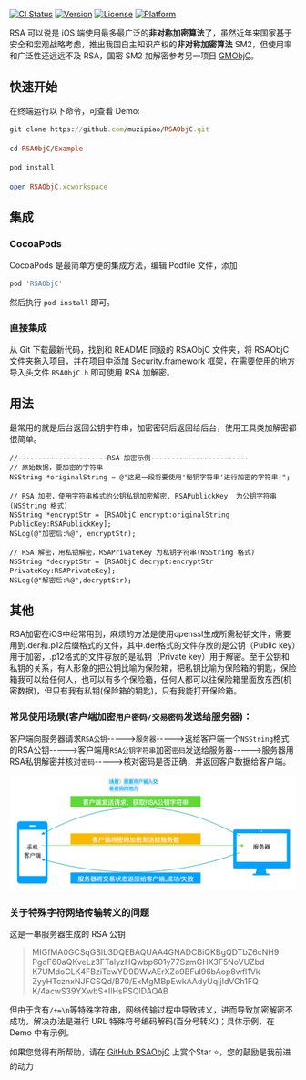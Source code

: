 [![CI Status](https://img.shields.io/travis/muzipiao/RSAObjC.svg?style=flat)](https://travis-ci.org/muzipiao/RSAObjC)
[![Version](https://img.shields.io/cocoapods/v/RSAObjC.svg?style=flat)](https://cocoapods.org/pods/RSAObjC)
[![License](https://img.shields.io/cocoapods/l/RSAObjC.svg?style=flat)](https://cocoapods.org/pods/RSAObjC)
[![Platform](https://img.shields.io/cocoapods/p/RSAObjC.svg?style=flat)](https://cocoapods.org/pods/RSAObjC)

RSA 可以说是 iOS 端使用最多最广泛的**非对称加密算法**了，虽然近年来国家基于安全和宏观战略考虑，推出我国自主知识产权的**非对称加密算法** SM2，但使用率和广泛性还远远不及 RSA，国密 SM2 加解密参考另一项目  [GMObjC](https://github.com/muzipiao/GMObjC)。

## 快速开始

在终端运行以下命令，可查看 Demo:

```ruby
git clone https://github.com/muzipiao/RSAObjC.git

cd RSAObjC/Example

pod install

open RSAObjC.xcworkspace
```

## 集成

### CocoaPods

CocoaPods 是最简单方便的集成方法，编辑 Podfile 文件，添加

```ruby
pod 'RSAObjC'
```

然后执行 `pod install` 即可。

### 直接集成

从 Git 下载最新代码，找到和 README 同级的 RSAObjC 文件夹，将 RSAObjC 文件夹拖入项目，并在项目中添加 Security.framework 框架，在需要使用的地方导入头文件 `RSAObjC.h` 即可使用 RSA 加解密。

## 用法

最常用的就是后台返回公钥字符串，加密密码后返回给后台，使用工具类加解密都很简单。

```objc
//----------------------RSA 加密示例------------------------
// 原始数据，要加密的字符串
NSString *originalString = @"这是一段将要使用'秘钥字符串'进行加密的字符串!";

// RSA 加密，使用字符串格式的公钥私钥加密解密, RSAPublickKey  为公钥字符串(NSString 格式)
NSString *encryptStr = [RSAObjC encrypt:originalString PublicKey:RSAPublickKey];
NSLog(@"加密后:%@", encryptStr);

// RSA 解密，用私钥解密，RSAPrivateKey 为私钥字符串(NSString 格式)
NSString *decryptStr = [RSAObjC decrypt:encryptStr PrivateKey:RSAPrivateKey];
NSLog(@"解密后:%@",decryptStr);
```

## 其他

RSA加密在iOS中经常用到，麻烦的方法是使用openssl生成所需秘钥文件，需要用到.der和.p12后缀格式的文件，其中.der格式的文件存放的是公钥（Public key）用于加密，.p12格式的文件存放的是私钥（Private key）用于解密。至于公钥和私钥的关系，有人形象的把公钥比喻为保险箱，把私钥比喻为保险箱的钥匙，保险箱我可以给任何人，也可以有多个保险箱，任何人都可以往保险箱里面放东西(机密数据)，但只有我有私钥(保险箱的钥匙)，只有我能打开保险箱。

### 常见使用场景(客户端加密`用户密码/交易密码`发送给服务器)：

客户端向服务器请求`RSA公钥`----->`服务器`----->返给客户端一个`NSString`格式的RSA公钥----->客户端用`RSA公钥字符串`加密`密码`发送给服务器----->服务器用RSA私钥解密并核对`密码`----->核对密码是否正确，并返回客户数据给客户端。

![RSA序列图](https://raw.githubusercontent.com/muzipiao/GitHubImages/master/RSAImage/RSAImg2.png)

### 关于特殊字符网络传输转义的问题

这是一串服务器生成的 RSA 公钥

> MIGfMA0GCSqGSIb3DQEBAQUAA4GNADCBiQKBgQDTbZ6cNH9
> PgdF60aQKveLz3FTalyzHQwbp601y77SzmGHX3F5NoVUZbd
> K7UMdoCLK4FBziTewYD9DWvAErXZo9BFuI96bAop8wfl1Vk
> ZyyHTcznxNJFGSQd/B70/ExMgMBpEwkAAdyUqIjIdVGh1FQ
> K/4acwS39YXwbS+IlHsPSQIDAQAB

但由于含有`/+=\n`等特殊字符串，网络传输过程中导致转义，进而导致加密解密不成功，解决办法是进行 URL 特殊符号编码解码(百分号转义)；具体示例，在 Demo 中有示例。

如果您觉得有所帮助，请在 [GitHub RSAObjC](https://github.com/muzipiao/RSAObjC) 上赏个Star ⭐️，您的鼓励是我前进的动力
